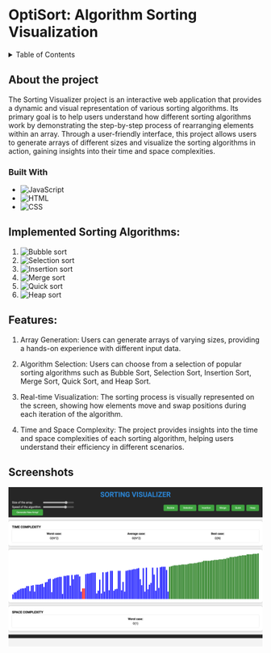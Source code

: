 # OptiSort: Algorithm Sorting Visualization 

<!-- Table of Contents -->
<details>
<summary>Table of Contents</summary>
<ol>
    <li>
    <a href="#about-the-project">About The Project</a>
      <ul>
        <li>
            <a href="#built-with">Built With</a>
        </li>
      </ul>
    </li>
    <li>
        <a href="#implemented-sorting-algorithms">Implemented Sorting Algorithms</a>
    </li>
    <li>
        <a href="#features">Features</a>
    </li>
</ol>
</details>

## About the project

The Sorting Visualizer project is an interactive web application that provides a dynamic and visual representation of various sorting algorithms. Its primary goal is to help users understand how different sorting algorithms work by demonstrating the step-by-step process of rearranging elements within an array. Through a user-friendly interface, this project allows users to generate arrays of different sizes and visualize the sorting algorithms in action, gaining insights into their time and space complexities.

### Built With

-   ![JavaScript][JavaScript]
-   ![HTML][HTML]
-   ![CSS][CSS]

## Implemented Sorting Algorithms:

1. ![Bubble sort][bubble-sort]
2. ![Selection sort][selection-sort]
3. ![Insertion sort][insertion-sort]
4. ![Merge sort][merge-sort]
5. ![Quick sort][quick-sort]
6. ![Heap sort][heap-sort]

## Features:

1. Array Generation: Users can generate arrays of varying sizes, providing a hands-on experience with different input data.

2. Algorithm Selection: Users can choose from a selection of popular sorting algorithms such as Bubble Sort, Selection Sort, Insertion Sort, Merge Sort, Quick Sort, and Heap Sort.

3. Real-time Visualization: The sorting process is visually represented on the screen, showing how elements move and swap positions during each iteration of the algorithm.

4. Time and Space Complexity: The project provides insights into the time and space complexities of each sorting algorithm, helping users understand their efficiency in different scenarios.

## Screenshots

<img src="screen1.png" alt="screenshot of the webpage">
<!-- LINKS  -->

[JavaScript]: https://img.shields.io/badge/JavaScript-F7DF1E?style=for-the-badge&logo=javascript&logoColor=black
[HTML]: https://img.shields.io/badge/HTML5-E34F26?style=for-the-badge&logo=html5&logoColor=white
[CSS]: https://img.shields.io/badge/CSS-239120?&style=for-the-badge&logo=css3&logoColor=white
[bubble-sort]: https://img.shields.io/badge/Bubble%20Sort-FFA500?style=for-the-badge&logoColor=white
[selection-sort]: https://img.shields.io/badge/Selection%20Sort-FFA500?style=for-the-badge&logoColor=white
[insertion-sort]: https://img.shields.io/badge/Insertion%20Sort-FFA500?style=for-the-badge&logoColor=white
[merge-sort]: https://img.shields.io/badge/Merge%20Sort-FFA500?style=for-the-badge&logoColor=white
[quick-sort]: https://img.shields.io/badge/Quick%20Sort-FFA500?style=for-the-badge&logoColor=white
[heap-sort]: https://img.shields.io/badge/Heap%20Sort-FFA500?style=for-the-badge&logoColor=white
